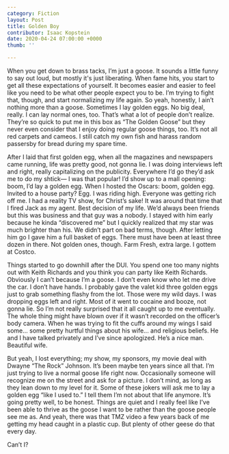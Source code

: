 ```yaml
---
category: Fiction
layout: Post
title: Golden Boy
contributor: Isaac Kopstein
date: 2020-04-24 07:00:00 +0000
thumb: ''

---
```

When you get down to brass tacks, I’m just a goose. It sounds a little funny to say out loud, but mostly it's just liberating. When fame hits, you start to get all these expectations of yourself. It becomes easier and easier to feel like you need to be what other people expect you to be. I’m trying to fight that, though, and start normalizing my life again. So yeah, honestly, I ain’t nothing more than a goose. Sometimes I lay golden eggs. No big deal, really. I can lay normal ones, too. That’s what a lot of people don’t realize. They’re so quick to put me in this box as “The Golden Goose” but they never even consider that I enjoy doing regular goose things, too. It’s not all red carpets and cameos. I still catch my own fish and harass random passersby for bread during my spare time.

After I laid that first golden egg, when all the magazines and newspapers came running, life was pretty good, not gonna lie. I was doing interviews left and right, really capitalizing on the publicity. Everywhere I’d go they’d ask me to do my shtick—​ I was that popular! I’d show up to a mall opening: boom, I’d lay a golden egg. When I hosted the Oscars: boom, golden egg. Invited to a house party? Egg. I was riding high. Everyone was getting rich off me. I had a reality TV show, for Christ’s sake! It was around that time that I fired Jack as my agent. Best decision of my life. We’d always been friends but this was business and that guy was a nobody. I stayed with him early because he kinda “discovered me” but I quickly realized that my star was much brighter than his. We didn’t part on bad terms, though. After letting him go I gave him a full basket of eggs. There must have been at least three dozen in there. Not golden ones, though. Farm Fresh, extra large. I gottem at Costco.

Things started to go downhill after the DUI. You spend one too many nights out with Keith Richards and you think you can party like Keith Richards. Obviously I can’t because I’m a goose. I don’t even know who let me drive the car. I don’t have hands. I probably gave the valet kid three golden eggs just to grab something flashy from the lot. Those were my wild days. I was dropping eggs left and right. Most of it went to cocaine and booze, not gonna lie. So I’m not really surprised that it all caught up to me eventually. The whole thing might have blown over if it wasn’t recorded on the officer’s body camera. When he was trying to fit the cuffs around my wings I said some... some pretty hurtful things about his wife... and religious beliefs. He and I have talked privately and I’ve since apologized. He’s a nice man. Beautiful wife.

But yeah, I lost everything; my show, my sponsors, my movie deal with Dwayne “The Rock” Johnson. It’s been maybe ten years since all that. I’m just trying to live a normal goose life right now. Occasionally someone will recognize me on the street and ask for a picture. I don’t mind, as long as they lean down to my level for it. Some of these jokers will ask me to lay a golden egg “like I used to.” I tell them I’m not about that life anymore. It’s going pretty well, to be honest. Things are quiet and I really feel like I’ve been able to thrive as the goose I want to be rather than the goose people see me as. And yeah, there was that TMZ video a few years back of me getting my head caught in a plastic cup. But plenty of other geese do that every day.

Can’t I?